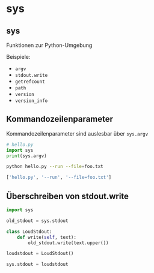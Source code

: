 # sys

## sys

Funktionen zur Python-Umgebung

Beispiele:

- `argv`
- `stdout.write`
- `getrefcount`
- `path`
- `version`
- `version_info`

## Kommandozeilenparameter

Kommandozeilenparameter sind auslesbar über `sys.argv`

```py
# hello.py
import sys
print(sys.argv)
```

```bash
python hello.py --run --file=foo.txt
```

```python
['hello.py', '--run', '--file=foo.txt']
```

## Überschreiben von stdout.write

```py
import sys

old_stdout = sys.stdout

class LoudStdout:
    def write(self, text):
        old_stdout.write(text.upper())

loudstdout = LoudStdout()

sys.stdout = loudstdout
```
